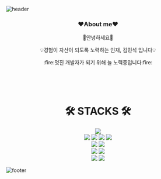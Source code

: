 ![header](https://capsule-render.vercel.app/api?type=waving&color=auto&height=200&section=header&text=Welcome%20to%20Minchi's%20Github&fontSize=50&animation=twinkling&text-color=black)


<h3 align="center"><b>❤️About me❤️</b></h3>
<p align="center">🙏안녕하세요🙏</p>
<p align="center">💡경험이 자산이 되도록 노력하는 인재, 김민석 입니다💡</p>
<p align="center">:fire:멋진 개발자가 되기 위해 늘 노력중입니다:fire:</p>

<br>
<br>

</br>
<div align=center><h1>🛠 STACKS 🛠</h1></div>

<div align=center> 
  <img src="https://img.shields.io/badge/java-007396?style=for-the-badge&logo=java&logoColor=white"> 
  <br>
  
  <img src="https://img.shields.io/badge/html5-E34F26?style=for-the-badge&logo=html5&logoColor=white"> 
  <img src="https://img.shields.io/badge/css-1572B6?style=for-the-badge&logo=css3&logoColor=white"> 
  <img src="https://img.shields.io/badge/javascript-F7DF1E?style=for-the-badge&logo=javascript&logoColor=black"> 
  <img src="https://img.shields.io/badge/jquery-0769AD?style=for-the-badge&logo=jquery&logoColor=white">
  <br>
  
  <img src="https://img.shields.io/badge/oracle-F80000?style=for-the-badge&logo=oracle&logoColor=white"> 
  <img src="https://img.shields.io/badge/mysql-4479A1?style=for-the-badge&logo=mysql&logoColor=white"> 
  <br>
  
  <img src="https://img.shields.io/badge/spring-6DB33F?style=for-the-badge&logo=spring&logoColor=white"> 
  <img src="https://img.shields.io/badge/bootstrap-7952B3?style=for-the-badge&logo=bootstrap&logoColor=white">
  <br>
  
  <img src="https://img.shields.io/badge/github-181717?style=for-the-badge&logo=github&logoColor=white">
  <img src="https://img.shields.io/badge/git-F05032?style=for-the-badge&logo=git&logoColor=white">
  <br>
</div>


![footer](https://capsule-render.vercel.app/api?type=waving&color=auto&height=100&section=footer)
